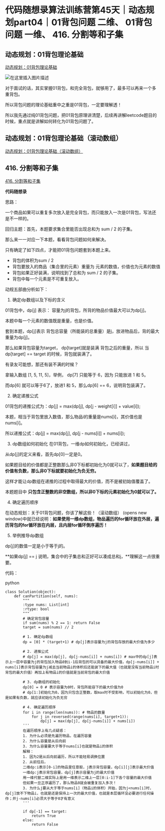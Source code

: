 ﻿# 代码随想录算法训练营第45天｜动态规划part04｜01背包问题 二维、 01背包问题 一维、 416. 分割等和子集

## 动态规划：01背包理论基础

[动态规划：01背包理论基础](https://leetcode.cn/problems/unique-paths/description/)

![在这里插入图片描述](https://img-blog.csdnimg.cn/071f0034351640059d65c68695881672.png)

对于面试的话，其实掌握01背包，和完全背包，就够用了，最多可以再来一个多重背包。

所以背包问题的理论基础重中之重是01背包，一定要理解透！

所以我先通过纯01背包问题，把01背包原理讲清楚，后续再讲解leetcode题目的时候，重点就是讲解如何转化为01背包问题了。

## 动态规划：01背包理论基础（滚动数组）

[动态规划：01背包理论基础（滚动数组）](https://programmercarl.com/%E8%83%8C%E5%8C%85%E7%90%86%E8%AE%BA%E5%9F%BA%E7%A1%8001%E8%83%8C%E5%8C%85-2.html)


## 416. 分割等和子集

[416. 分割等和子集](https://leetcode.cn/problems/partition-equal-subset-sum/)

**代码随想录**

思路：

一个商品如果可以重复多次放入是完全背包，而只能放入一次是01背包，写法还是不一样的。

回归主题：首先，本题要求集合里能否出现总和为 sum / 2 的子集。

那么来一一对应一下本题，看看背包问题如何来解决。

只有确定了如下四点，才能把01背包问题套到本题上来。

- 背包的体积为sum / 2
- 背包要放入的商品（集合里的元素）重量为 元素的数值，价值也为元素的数值
- 背包如果正好装满，说明找到了总和为 sum / 2 的子集。
- 背包中每一个元素是不可重复放入。

动规五部曲分析如下：

1. 确定dp数组以及下标的含义

01背包中，dp[j] 表示： 容量为j的背包，所背的物品价值最大可以为dp[j]。

本题中每一个元素的数值既是重量，也是价值。

套到本题，dp[j]表示 背包总容量（所能装的总重量）是j，放进物品后，背的最大重量为dp[j]。

那么如果背包容量为target， dp[target]就是装满 背包之后的重量，所以 当 dp[target] == target 的时候，背包就装满了。

有录友可能想，那还有装不满的时候？

拿输入数组 [1, 5, 11, 5]，举例， dp[7] 只能等于 6，因为 只能放进 1 和 5。

而dp[6] 就可以等于6了，放进1 和 5，那么dp[6] == 6，说明背包装满了。

2. 确定递推公式

01背包的递推公式为：dp[j] = max(dp[j], dp[j - weight[i]] + value[i]);

本题，相当于背包里放入数值，那么物品i的重量是nums[i]，其价值也是nums[i]。

所以递推公式：dp[j] = max(dp[j], dp[j - nums[i]] + nums[i]);

3. dp数组如何初始化
在01背包，一维dp如何初始化，已经讲过，

从dp[j]的定义来看，首先dp[0]一定是0。

如果题目给的价值都是正整数那么非0下标都初始化为0就可以了，**如果题目给的价值有负数，那么非0下标就要初始化为负无穷。**

这样才能让dp数组在递推的过程中取得最大的价值，而不是被初始值覆盖了。

本题题目中 **只包含正整数的非空数组，所以非0下标的元素初始化为0就可以了。**

4. 确定遍历顺序

在动态规划：关于01背包问题，你该了解这些！（滚动数组） (opens new window)中就已经说明：**如果使用一维dp数组，物品遍历的for循环放在外层，遍历背包的for循环放在内层，且内层for循环倒序遍历！**

5. 举例推导dp数组

dp[j]的数值一定是小于等于j的。

**如果dp[j] == j 说明，集合中的子集总和正好可以凑成总和j，**理解这一点很重要。

代码：

python

```
class Solution(object):
    def canPartition(self, nums):
        """
        :type nums: List[int]
        :rtype: bool
        """
        # 确定背包容量
        if sum(nums) % 2 == 1: return False
        target = sum(nums) // 2

        # 1. 确定dp数组
        dp = [0] * (target+1) # dp[j]表示容量为j的背包存放的最大价值为多少

        # 2. 递推公式
        # dp[j] = max(dp[j], dp[j-nums[i]] + nums[i]) # max中的dp[j]表示上一层中容量为j的背包加入物品0到i-1后背包的可以具备的最大价值，dp[j-nums[i]] + nums[i]表示背包容量为j减去当前物品i的体积后还能装下的最大值（也就是没有当前物品i时背包的最大价值）再加上有物品i的价值就是当前背包的最大价值

        # 3. dp数组的初始化
        dp[0] = 0 # 表示容量为0时，背包所能容下的最大价值为0
        # dp[1:]初始化为0，因为只包含正整数，取max时不受影响，可以初始化为0，但是如果有负数，就应该初始化为负无穷

        # 4. 确定遍历顺序
        for i in range(len(nums)): # 物品的数量
            for j in reversed(range(nums[i], target+1)):
                dp[j] = max(dp[j], dp[j-nums[i]] + nums[i])
        '''
        在遍历顺序上有几点疑惑：
        1. 为什么必须是先遍历物品，在遍历容量
        2. 为什么容量是从后向前
        3. 为什么容量要大于等于nums[i]也就是物品i的体积
        解释：
        1. 因为2是从后向前遍历，所以不能轻易调换位置
        2. 从前往后，
        二维dp:i表示[0-i]的物品里任意取，j表示背包容量，dp[i][j]表示最大价值
        一维dp:j表示背包容量，dp[j]表示容量为j的最大价值
        用一维代替二维实际上是用一维表示二维上一层[0:i-1]下各个容量的最大价值
        但如果一旦正序遍历了，那么物品0就会被重复加入多次！
        3. 为什么j要从大于等于nums[i]（物品i的体积）开始，因为j<nums[i]时，dp[j]放不下物品i，也就是还是保持上一次的最大价值，也就是本层循环没必要进行任何操作；并j-nums[i]必须大于等于0才有意义
        '''

        if dp[-1] == target:
            return True
        else:
            return False
```




